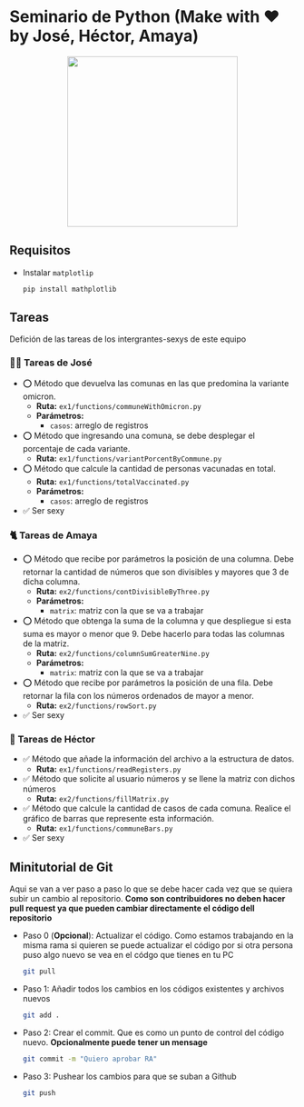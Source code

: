 # Seminario de Python (Make with ❤ by José, Héctor, Amaya)

<p align="center"><img align="center" src="https://res.cloudinary.com/chaca-sa/image/upload/v1679027493/328169508_122397193933692_2960493904923070018_n_vxtlez.jpg" style="width: 300px"/></p>

## Requisitos

- Instalar `matplotlip`

  ```bash
  pip install mathplotlib
  ```

## Tareas

Defición de las tareas de los intergrantes-sexys de este equipo

### 🧑‍🚀 Tareas de José

- ⭕ Método que devuelva las comunas en las que predomina la variante omicron.
  - **Ruta:** `ex1/functions/communeWithOmicron.py`
  - **Parámetros:**
    - `casos`: arreglo de registros
- ⭕ Método que ingresando una comuna, se debe desplegar el porcentaje de cada variante.
  - **Ruta:** `ex1/functions/variantPorcentByCommune.py`
- ⭕ Método que calcule la cantidad de personas vacunadas en total.
  - **Ruta:** `ex1/functions/totalVaccinated.py`
  - **Parámetros:**
    - `casos`: arreglo de registros
- ✅ Ser sexy

### 🐈 Tareas de Amaya

- ⭕ Método que recibe por parámetros la posición de una columna. Debe retornar la cantidad de números que son divisibles y mayores que 3 de dicha columna.
  - **Ruta:** `ex2/functions/contDivisibleByThree.py`
  - **Parámetros:**
    - `matrix`: matriz con la que se va a trabajar
- ⭕ Método que obtenga la suma de la columna y que despliegue si esta suma es mayor o menor que 9. Debe hacerlo para todas las columnas de la matriz.
  - **Ruta:** `ex2/functions/columnSumGreaterNine.py`
  - **Parámetros:**
    - `matrix`: matriz con la que se va a trabajar
- ⭕ Método que recibe por parámetros la posición de una fila. Debe retornar la fila con los números ordenados de mayor a menor.
  - **Ruta:** `ex2/functions/rowSort.py`
- ✅ Ser sexy

### 🦍 Tareas de Héctor

- ✅ Método que añade la información del archivo a la estructura de datos.
  - **Ruta:** `ex1/functions/readRegisters.py`
- ✅ Método que solicite al usuario números y se llene la matriz con dichos números
  - **Ruta:** `ex2/functions/fillMatrix.py`
- ✅ Método que calcule la cantidad de casos de cada comuna. Realice el gráfico de barras que represente esta información.
  - **Ruta:** `ex1/functions/communeBars.py`
- ✅ Ser sexy

## Minitutorial de Git

Aqui se van a ver paso a paso lo que se debe hacer cada vez que se quiera subir un cambio al repositorio. **Como son contribuidores no deben hacer pull request ya que pueden cambiar directamente el código dell repositorio**

- Paso 0 (**Opcional**):
  Actualizar el código. Como estamos trabajando en la misma rama si quieren se puede actualizar el código por si otra persona puso algo nuevo se vea en el códgo que tienes en tu PC

  ```bash
  git pull
  ```

- Paso 1:
  Añadir todos los cambios en los códigos existentes y archivos nuevos

  ```bash
  git add .
  ```

- Paso 2:
  Crear el commit. Que es como un punto de control del código nuevo. **Opcionalmente puede tener un mensage**

  ```bash
  git commit -m "Quiero aprobar RA"
  ```

- Paso 3:
  Pushear los cambios para que se suban a Github

  ```bash
  git push
  ```
